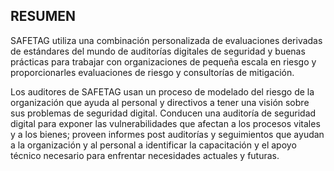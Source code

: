 ## RESUMEN

SAFETAG utiliza una combinación personalizada de evaluaciones derivadas de estándares del mundo de auditorías digitales de seguridad y buenas prácticas para trabajar con organizaciones de pequeña escala en riesgo y proporcionarles evaluaciones de riesgo y consultorías de mitigación.

Los auditores de SAFETAG usan un proceso de modelado del riesgo de la organización que ayuda al personal y directivos a tener una visión sobre sus problemas de seguridad digital. Conducen una auditoría de seguridad digital para exponer las vulnerabilidades que afectan a los procesos vitales y a los bienes; proveen informes post auditorías y seguimientos que ayudan a la organización y al personal a identificar la capacitación y el apoyo técnico necesario para enfrentar necesidades actuales y futuras.
